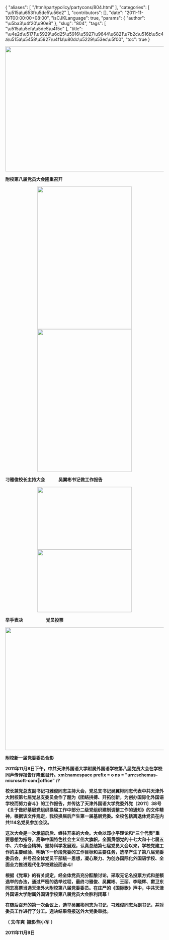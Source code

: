 {
    "aliases": [
        "/html/partypolicy/partycons/804.html"
    ],
    "categories": [
        "\u515a\u653f\u5de5\u56e2"
    ],
    "contributors": [],
    "date": "2011-11-10T00:00:00+08:00",
    "isCJKLanguage": true,
    "params": {
        "author": "\u5ba3\u4f20\u90e8"
    },
    "slug": "804",
    "tags": [
        "\u515a\u5efa\u5de5\u4f5c"
    ],
    "title": "\u4e2d\u5171\u5929\u6d25\u5916\u5927\u9644\u6821\u7b2c\u516b\u5c4a\u515a\u5458\u5927\u4f1a\u80dc\u5229\u53ec\u5f00",
    "toc": true
}
   


<img
    src="https://cdn.tfls.online/mirror/full/3cec1b642b2c2785c703e6e60b34aa3ce314789d.jpg"
    style="display:block;margin-left:auto;margin-right:auto;"
    decoding="async"
    fetchpriority="auto"
    loading="lazy"
    height="397"
    width="600"
/>

**附校第八届党员大会隆重召开**


<img
    src="https://cdn.tfls.online/mirror/full/7d9fbcf33f336ac93ab9ceba6dab1729608fe12c.jpg"
    style="display:block;margin-left:auto;margin-right:auto;"
    decoding="async"
    fetchpriority="auto"
    loading="lazy"
    height="453"
    width="300"
/>
<img
    src="https://cdn.tfls.online/mirror/full/60e1c7065838d0560f0e6ad129f676910b81cad9.jpg"
    style="display:block;margin-left:auto;margin-right:auto;"
    decoding="async"
    fetchpriority="auto"
    loading="lazy"
    height="453"
    width="300"
/>

**刁雅俊校长主持大会             吴翼彬书记做工作报告**


<img
    src="https://cdn.tfls.online/mirror/full/1652ac6536a20cc629762da63209c45bc3e3c369.jpg"
    style="display:block;margin-left:auto;margin-right:auto;"
    decoding="async"
    fetchpriority="auto"
    loading="lazy"
    height="199"
    width="300"
/>
<img
    src="https://cdn.tfls.online/mirror/full/57c5a6081241b74b302d466e9f8073bfab0c3c32.jpg"
    style="display:block;margin-left:auto;margin-right:auto;"
    decoding="async"
    fetchpriority="auto"
    loading="lazy"
    height="199"
    width="300"
/>

**举手表决                      党员投票**


<img
    src="https://cdn.tfls.online/mirror/full/28262627c42249e3e60ef779ed0db4c3239bc1b1.jpg"
    style="display:block;margin-left:auto;margin-right:auto;"
    decoding="async"
    fetchpriority="auto"
    loading="lazy"
    height="390"
    width="600"
/>

 **附校新一届党委委员合影**

**2011年11月8日下午，中共天津外国语大学附属外国语学校第八届党员大会在学校同声传译报告厅隆重召开。xml:namespace prefix = o ns = "urn:schemas-microsoft-com:office:office" /?**

**校长兼党总支副书记刁雅俊同志主持大会，党总支书记吴翼彬同志代表中共天津外大附校第七届党总支委员会作了题为《团结拼搏、开拓创新，为创办国际化外国语学校而努力奋斗》的工作报告，并传达了天津外国语大学党委外党〔2011〕38号《关于做好基层党组织换届工作中部分二级党组织建制调整工作的通知》的文件精神，根据该文件规定，我校换届后产生第一届基层党委。全校包括离退休党员在内共114名党员参加会议。**

**这次大会是一次承前启后、继往开来的大会。大会以邓小平理论和“三个代表”重要思想为指导，高举中国特色社会主义伟大旗帜，全面贯彻党的十七大和十七届五中、六中全会精神，坚持科学发展观，认真总结第七届党员大会以来，学校党建工作的主要经验，明确下一阶段党委的工作目标和主要任务，选举产生了第八届党委委员会，并号召全体党员干部统一思想，凝心聚力、为创办国际化外国语学校、全面全力推进现代化学校建设而奋斗!**

**根据《党章》的有关规定，经全体党员充分酝酿讨论，采取无记名投票方式和差额选举的办法，通过严密的选举过程，最终刁雅俊、吴翼彬、王丽、李晓辉、窦卫东同志高票当选天津外大附校第八届党委委员。在庄严的《国际歌》声中，中共天津外国语大学附属外国语学校第八届党员大会胜利闭幕！**

**在随后召开的第一次会议上，选举吴翼彬同志为书记，刁雅俊同志为副书记，并对委员工作进行了分工。选决结果将报送外大党委审批。**

**（ 文∕车爽  摄影∕熊小军 ）**

**2011年11月9日**

